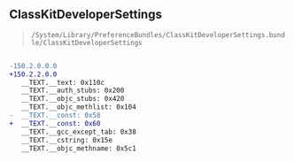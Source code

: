 ## ClassKitDeveloperSettings

> `/System/Library/PreferenceBundles/ClassKitDeveloperSettings.bundle/ClassKitDeveloperSettings`

```diff

-150.2.0.0.0
+150.2.2.0.0
   __TEXT.__text: 0x110c
   __TEXT.__auth_stubs: 0x200
   __TEXT.__objc_stubs: 0x420
   __TEXT.__objc_methlist: 0x104
-  __TEXT.__const: 0x58
+  __TEXT.__const: 0x60
   __TEXT.__gcc_except_tab: 0x38
   __TEXT.__cstring: 0x15e
   __TEXT.__objc_methname: 0x5c1

```
